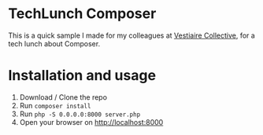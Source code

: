 # TechLunch Composer

This is a quick sample I made for my colleagues at [Vestiaire Collective](http://www.vestiairecollective.com), for a
tech lunch about Composer.

# Installation and usage

1. Download / Clone the repo
2. Run `composer install`
3. Run `php -S 0.0.0.0:8000 server.php`
4. Open your browser on [http://localhost:8000]()